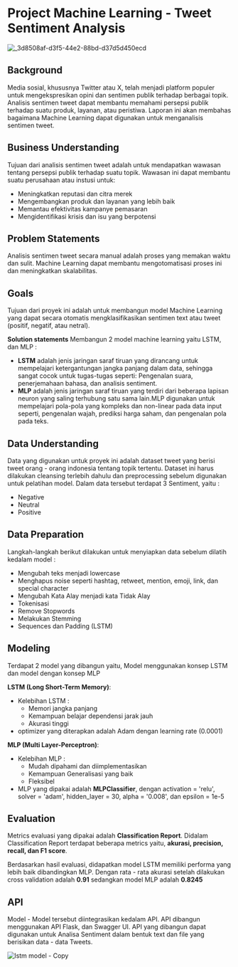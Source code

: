 #  Project Machine Learning - Tweet Sentiment Analysis

![_3d8508af-d3f5-44e2-88bd-d37d5d450ecd](https://github.com/bensetiawan/2300968_Sentiment_Analysis_Platinum/assets/93572380/52981cd0-9c00-472e-8d1d-0e625a026910)

## Background

Media sosial, khususnya Twitter atau X, telah menjadi platform populer untuk mengekspresikan opini dan sentimen publik terhadap berbagai topik. Analisis sentimen tweet dapat membantu memahami persepsi publik terhadap suatu produk, layanan, atau peristiwa. Laporan ini akan membahas bagaimana Machine Learning dapat digunakan untuk menganalisis sentimen tweet.

## Business Understanding

Tujuan dari analisis sentimen tweet adalah untuk mendapatkan wawasan tentang persepsi publik terhadap suatu topik. Wawasan ini dapat membantu suatu perusahaan atau instusi untuk:

- Meningkatkan reputasi dan citra merek
- Mengembangkan produk dan layanan yang lebih baik
- Memantau efektivitas kampanye pemasaran
- Mengidentifikasi krisis dan isu yang berpotensi

## Problem Statements

Analisis sentimen tweet secara manual adalah proses yang memakan waktu dan sulit. Machine Learning dapat membantu mengotomatisasi proses ini dan meningkatkan skalabilitas.

## Goals

Tujuan dari proyek ini adalah untuk membangun model Machine Learning yang dapat secara otomatis mengklasifikasikan sentimen text atau tweet (positif, negatif, atau netral).

**Solution statements**
Membangun 2 model machine learning yaitu LSTM, dan MLP :
- **LSTM** adalah jenis jaringan saraf tiruan  yang dirancang untuk mempelajari ketergantungan jangka panjang dalam data, sehingga sangat cocok untuk tugas-tugas seperti: Pengenalan suara, penerjemahaan bahasa, dan analisis sentiment.
- **MLP** adalah jenis jaringan saraf tiruan yang terdiri dari beberapa lapisan neuron yang saling terhubung satu sama lain.MLP digunakan untuk mempelajari pola-pola yang kompleks dan non-linear pada data input seperti, pengenalan wajah, prediksi harga saham, dan pengenalan pola pada teks.

## Data Understanding
Data yang digunakan untuk proyek ini adalah dataset tweet yang berisi tweet orang - orang indonesia tentang topik tertentu. Dataset ini harus dilakukan cleansing terlebih dahulu dan preprocessing sebelum digunakan untuk pelatihan model. Dalam data tersebut terdapat 3 Sentiment, yaitu :
- Negative
- Neutral
- Positive

## Data Preparation
Langkah-langkah berikut dilakukan untuk menyiapkan data sebelum dilatih kedalam model :

 - Mengubah teks menjadi lowercase
 - Menghapus noise seperti hashtag, retweet, mention, emoji, link, dan special character
 - Mengubah Kata Alay menjadi kata Tidak Alay 
 - Tokenisasi
 - Remove Stopwords
 - Melakukan Stemming
 - Sequences dan Padding (LSTM)

## Modeling
Terdapat 2 model yang dibangun yaitu, Model menggunakan konsep LSTM dan model dengan konsep MLP

**LSTM (Long Short-Term Memory)**: 
- Kelebihan LSTM :
    - Memori jangka panjang
    - Kemampuan belajar dependensi jarak jauh
    - Akurasi tinggi
- optimizer yang diterapkan adalah Adam dengan learning rate (0.0001)

 **MLP (Multi Layer-Perceptron)**:
- Kelebihan MLP :
    - Mudah dipahami dan diimplementasikan
    - Kemampuan Generalisasi yang baik
    - Fleksibel
- MLP yang dipakai adalah **MLPClassifier**, dengan activation = 'relu', solver = 'adam', hidden_layer = 30, alpha = '0.008', dan epsilon = 1e-5

## Evaluation
Metrics evaluasi yang dipakai adalah **Classification Report**. Didalam Classification Report terdapat beberapa metrics yaitu, **akurasi, precision, recall, dan F1 score**.

Berdasarkan hasil evaluasi, didapatkan model LSTM memiliki performa yang lebih baik dibandingkan MLP. Dengan rata - rata akurasi setelah dilakukan cross validation adalah **0.91** sedangkan model MLP adalah **0.8245**

## API
Model - Model tersebut diintegrasikan kedalam API. API dibangun menggunakan API Flask, dan Swagger UI. API yang dibangun dapat digunakan untuk Analisa Sentiment dalam bentuk text dan file yang berisikan data - data Tweets.

![lstm model - Copy](https://github.com/bensetiawan/2300968_Sentiment_Analysis_Platinum/assets/93572380/76f0581d-ba35-4154-aac9-5b18678a421f)
